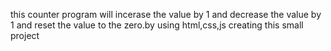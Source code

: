 this counter program will incerase the value by 1 and decrease the value by 1 and reset the value to the zero.by using html,css,js creating this small project
